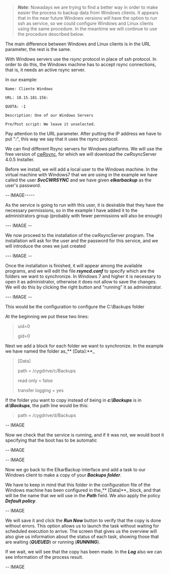 > _**Note**_: Nowadays we are trying to find a better way in order to make easier the process to backup data from Windows clients. It appears that in the near future Windows versions will have the option to run ssh as service, so we could configure Windows and Linux clients using the same procedure. In the meantime we will continue to use the procedure described below.

The main difference between Windows and Linux clients is in the URL parameter, the rest is the same.

With Windows servers use the _rsync_ protocol in place of ssh protocol. In order to do this, the Windows machine has to accept rsync connections, that is, it needs an active rsync server.

In our example:

```
Name: Cliente Windows

URL: 10.15.181.156:

QUOTA: -1

Description: One of our Windows Servers

Pre/Post script: We leave it unselected.
```

Pay attention to the URL parameter. After putting the IP address we have to put "_**:**_", this way we say that it uses the rsync protocol.

We can find different Rsync servers for Windows platforms. We will use the free version of [cwRsync](https://www.backupassist.com/rsync/cwRsyncServer_4.1.0_Installer.zip), for which we will download the cwRsyncServer 4.0.5 Installer.

Before we install, we will add a local user to the Windows machine. In the virtual machine with Windows7 that we are using in the example we have called the user _**SvcCWRSYNC**_ and we have given _**elkarbackup**_ as the user's password.

-- IMAGE-----

As the service is going to run with this user, it is desirable that they have the necessary permissions, so in the example I have added it to the administrators group \(probably with fewer permissions will also be enough\)

--- IMAGE --

We now proceed to the installation of the cwRsyncServer program. The installation will ask for the user and the password for this service, and we will introduce the ones we just created

--- IMAGE --

Once the installation is finished, it will appear among the available programs, and we will edit the file _**rsyncd.conf**_ to specify which are the folders we want to synchronize. In Windows 7 and higher it is necessary to open it as administrator, otherwise it does not allow to save the changes. We will do this by clicking the right button and "running" it as administrator.

--- IMAGE --

This would be the configuration to configure the C:\Backups folder

At the beginning we put these two lines:

> uid=0
>
> gid=0

Next we add a block for each folder we want to synchronize. In the example we have named the folder as_** \[Data\]:**_

> \[Data\]
>
> path = /cygdrive/c/Backups
>
> read only = false
>
> transfer logging = yes

If the folder you want to copy instead of being in _**c:\Backups**_ is in _**d:\Backups**_, the path line would be this:

> path = /cygdrive/d/Backups

-- IMAGE

Now we check that the service is running, and if it was not, we would boot it specifying that the boot has to be automatic

-- IMAGE

-- IMAGE

Now we go back to the ElkarBackup interface and add a task to our Windows client to make a copy of your _**Backups folder**_.

We have to keep in mind that this folder in the configuration file of the Windows machine has been configured in the_** \[Data\]**_ block, and that will be the name that we will use in the _**Path**_ field. We also apply the policy _**Default policy**_.

-- IMAGE

We will save it and click the _**Run Now**_ button to verify that the copy is done without errors. This option allows us to launch the task without waiting for scheduled execution to arrive. The screen that gives us the overview will also give us information about the status of each task, showing those that are waiting \(_**QUEUED**_\) or running \(_**RUNNING**_\).

If we wait, we will see that the copy has been made. In the _**Log**_ also we can see information of the process result.

-- IMAGE

